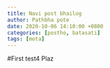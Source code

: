 ```yaml
---
title: Navi post bhailog
author: Pathbha pote
date: 2020-10-06 14:10:00 +0800
categories: [postho, batasati]
tags: [mota]
---
```


#First test4 
Plaz